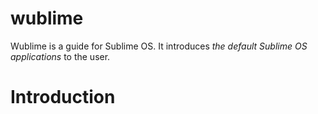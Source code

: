 # wublime
Wublime is a guide for Sublime OS. It introduces *the default Sublime OS applications* to the user.

Introduction
============